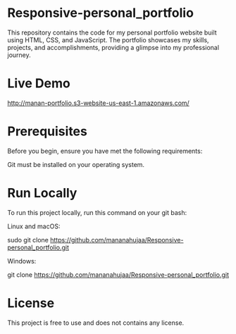 # Responsive-personal_portfolio
This repository contains the code for my personal portfolio website built using HTML, CSS, and JavaScript. The portfolio showcases my skills, projects, and accomplishments, providing a glimpse into my professional journey.

# Live Demo

http://manan-portfolio.s3-website-us-east-1.amazonaws.com/

# Prerequisites
Before you begin, ensure you have met the following requirements: 
 
Git must be installed on your operating system.

# Run Locally
To run this project locally, run this command on your git bash:

Linux and macOS:

sudo git clone https://github.com/mananahujaa/Responsive-personal_portfolio.git 

Windows:

git clone https://github.com/mananahujaa/Responsive-personal_portfolio.git 

# License
This project is free to use and does not contains any license.
